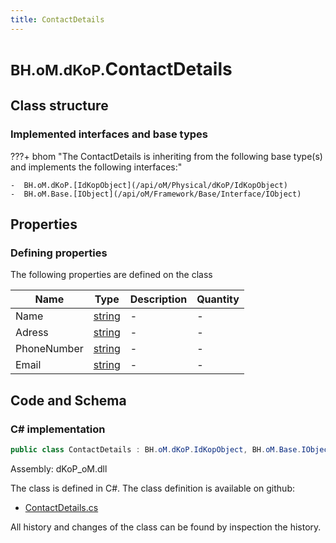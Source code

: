 ```yaml
---
title: ContactDetails
---
```


# <small>BH.oM.dKoP.</small>**ContactDetails**



## Class structure

### Implemented interfaces and base types

???+ bhom "The ContactDetails is inheriting from the following base type(s) and implements the following interfaces:"

    -  BH.oM.dKoP.[IdKopObject](/api/oM/Physical/dKoP/IdKopObject)
    -  BH.oM.Base.[IObject](/api/oM/Framework/Base/Interface/IObject)


## Properties



### Defining properties

The following properties are defined on the class

| Name             | Type             | Description      | Quantity         |
|------------------|------------------|------------------|------------------|
| Name | [string](https://learn.microsoft.com/en-us/dotnet/api/System.String?view=netstandard-2.0) | - | - |
| Adress | [string](https://learn.microsoft.com/en-us/dotnet/api/System.String?view=netstandard-2.0) | - | - |
| PhoneNumber | [string](https://learn.microsoft.com/en-us/dotnet/api/System.String?view=netstandard-2.0) | - | - |
| Email | [string](https://learn.microsoft.com/en-us/dotnet/api/System.String?view=netstandard-2.0) | - | - |


## Code and Schema

### C# implementation

``` C# title="C#"
public class ContactDetails : BH.oM.dKoP.IdKopObject, BH.oM.Base.IObject
```

Assembly: dKoP_oM.dll

The class is defined in C#. The class definition is available on github:

- [ContactDetails.cs](https://github.com/BHoM/dKoP_Toolkit/blob/develop/dKoP_oM/AdministrativeInformation\ContactDetails.cs)

All history and changes of the class can be found by inspection the history.
